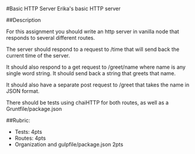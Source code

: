 #Basic HTTP Server
Erika's basic HTTP server

##Description

For this assignment you should write an http server in vanilla node that responds to several different routes.

The server should respond to a request to /time that will send back the current time of the server.

It should also respond to a get request to /greet/name where name is any single word string. It should send back a string that greets that name.

It should also have a separate post request to /greet that takes the name in JSON format.


There should be tests using chaiHTTP for both routes, as well as a Gruntfile/package.json

##Rubric:
  * Tests: 4pts
  * Routes: 4pts
  * Organization and gulpfile/package.json 2pts
